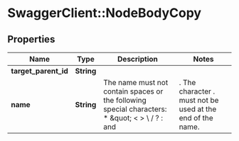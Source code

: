 # SwaggerClient::NodeBodyCopy

## Properties
Name | Type | Description | Notes
------------ | ------------- | ------------- | -------------
**target_parent_id** | **String** |  | 
**name** | **String** | The name must not contain spaces or the following special characters: * \&quot; &lt; &gt; \\ / ? : and |. The character . must not be used at the end of the name.  | [optional] 


